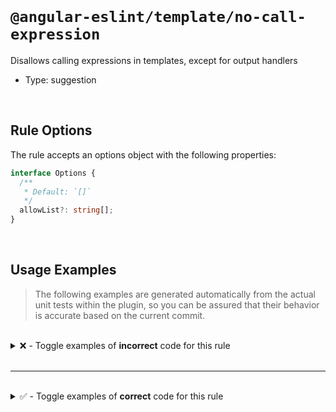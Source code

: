 <!--

  DO NOT EDIT.

  This markdown file was autogenerated using a mixture of the following files as the source of truth for its data:
  - ../../src/rules/no-call-expression.ts
  - ../../tests/rules/no-call-expression/cases.ts

  In order to update this file, it is therefore those files which need to be updated, as well as potentially the generator script:
  - ../../../../tools/scripts/generate-rule-docs.ts

-->

<br>

# `@angular-eslint/template/no-call-expression`

Disallows calling expressions in templates, except for output handlers

- Type: suggestion

<br>

## Rule Options

The rule accepts an options object with the following properties:

```ts
interface Options {
  /**
   * Default: `[]`
   */
  allowList?: string[];
}

```

<br>

## Usage Examples

> The following examples are generated automatically from the actual unit tests within the plugin, so you can be assured that their behavior is accurate based on the current commit.

<br>

<details>
<summary>❌ - Toggle examples of <strong>incorrect</strong> code for this rule</summary>

<br>

#### Default Config

```json
{
  "rules": {
    "@angular-eslint/template/no-call-expression": [
      "error"
    ]
  }
}
```

<br>

#### ❌ Invalid Code

```html
<div>{{ getInfo()() }}</div>
        ~~~~~~~~~~~
```

<br>

---

<br>

#### Default Config

```json
{
  "rules": {
    "@angular-eslint/template/no-call-expression": [
      "error"
    ]
  }
}
```

<br>

#### ❌ Invalid Code

```html
<a href="{{ getUrls().user }}"></a>
            ~~~~~~~~~
```

<br>

---

<br>

#### Default Config

```json
{
  "rules": {
    "@angular-eslint/template/no-call-expression": [
      "error"
    ]
  }
}
```

<br>

#### ❌ Invalid Code

```html
<p [test]="test?.getInfo()"></p>
           ~~~~~~~~~~~~~~~
```

<br>

---

<br>

#### Default Config

```json
{
  "rules": {
    "@angular-eslint/template/no-call-expression": [
      "error"
    ]
  }
}
```

<br>

#### ❌ Invalid Code

```html
<a [href]="id && createUrl() && test()($any)">info</a>
                 ~~~~~~~~~~~    ~~~~~~~~~~~~
{{ id || obj?.nested1() }}
         ~~~~~~~~~~~~~~
```

<br>

---

<br>

#### Default Config

```json
{
  "rules": {
    "@angular-eslint/template/no-call-expression": [
      "error"
    ]
  }
}
```

<br>

#### ❌ Invalid Code

```html
<a [href]="id ? a?.createUrl() : editUrl(3)">info</a>
                ~~~~~~~~~~~~~~   ~~~~~~~~~~
{{ 1 === 2 ? 3 : obj?.nested1()() }}
                 ~~~~~~~~~~~~~~~~
```

<br>

---

<br>

#### Default Config

```json
{
  "rules": {
    "@angular-eslint/template/no-call-expression": [
      "error"
    ]
  }
}
```

<br>

#### ❌ Invalid Code

```html
{{ obj?.nested1() }} {{ obj!.nested1() }}
   ~~~~~~~~~~~~~~       ~~~~~~~~~~~~~~
<button [type]="obj!.$any(b)!.getType()()">info</button>
                ~~~~~~~~~~~~~~~~~~~~~~~~~
<a [href]="obj.propertyA?.href()">info</a>
           ~~~~~~~~~~~~~~~~~~~~~
```

<br>

---

<br>

#### Default Config

```json
{
  "rules": {
    "@angular-eslint/template/no-call-expression": [
      "error"
    ]
  }
}
```

<br>

#### ❌ Invalid Code

```html
@if (foo()) {
     ~~~~~
  <div [id]="foo()"></div>
             ~~~~~
} @else if (foo()) {
            ~~~~~
  <div [id]="foo()"></div>
             ~~~~~
} @else {
  <div [id]="foo()"></div>
             ~~~~~
}
```

<br>

---

<br>

#### Default Config

```json
{
  "rules": {
    "@angular-eslint/template/no-call-expression": [
      "error"
    ]
  }
}
```

<br>

#### ❌ Invalid Code

```html
@switch (foo()) {
         ~~~~~
  @case(foo()) {
        ~~~~~
    <div [id]="foo()"></div>
               ~~~~~
  }
  @default {
    <div [id]="foo()"></div>
               ~~~~~
  }
}
```

<br>

---

<br>

#### Default Config

```json
{
  "rules": {
    "@angular-eslint/template/no-call-expression": [
      "error"
    ]
  }
}
```

<br>

#### ❌ Invalid Code

```html
@for (item of getFooList(); track item.getId()) {
              ~~~~~~~~~~~~        ~~~~~~~~~~~~
  <div [id]="foo()"></div>
             ~~~~~
} @empty {
  <div [id]="foo()"></div>
             ~~~~~
}
```

<br>

---

<br>

#### Default Config

```json
{
  "rules": {
    "@angular-eslint/template/no-call-expression": [
      "error"
    ]
  }
}
```

<br>

#### ❌ Invalid Code

```html
@defer (when foo(); prefetch when foo()) {
             ~~~~~                ~~~~~
  <div [id]="foo()"></div>
             ~~~~~
} @error {
  <div [id]="foo()"></div>
             ~~~~~
} @loading {
  <div [id]="foo()"></div>
             ~~~~~
} @placeholder {
  <div [id]="foo()"></div>
             ~~~~~
}
```

</details>

<br>

---

<br>

<details>
<summary>✅ - Toggle examples of <strong>correct</strong> code for this rule</summary>

<br>

#### Default Config

```json
{
  "rules": {
    "@angular-eslint/template/no-call-expression": [
      "error"
    ]
  }
}
```

<br>

#### ✅ Valid Code

```html
{{ info }}
```

<br>

---

<br>

#### Default Config

```json
{
  "rules": {
    "@angular-eslint/template/no-call-expression": [
      "error"
    ]
  }
}
```

<br>

#### ✅ Valid Code

```html
<button type="button" (click)="handleClick()">Click Here</button>
```

<br>

---

<br>

#### Default Config

```json
{
  "rules": {
    "@angular-eslint/template/no-call-expression": [
      "error"
    ]
  }
}
```

<br>

#### ✅ Valid Code

```html
{{ $any(info) }}
```

<br>

---

<br>

#### Default Config

```json
{
  "rules": {
    "@angular-eslint/template/no-call-expression": [
      "error"
    ]
  }
}
```

<br>

#### ✅ Valid Code

```html
<input (change)="obj?.changeHandler()">
```

<br>

---

<br>

#### Default Config

```json
{
  "rules": {
    "@angular-eslint/template/no-call-expression": [
      "error"
    ]
  }
}
```

<br>

#### ✅ Valid Code

```html
<form [formGroup]="form" (ngSubmit)="form.valid || save()"></form>
```

<br>

---

<br>

#### Default Config

```json
{
  "rules": {
    "@angular-eslint/template/no-call-expression": [
      "error"
    ]
  }
}
```

<br>

#### ✅ Valid Code

```html
<form [formGroup]="form" (ngSubmit)="form.valid && save()"></form>
```

<br>

---

<br>

#### Default Config

```json
{
  "rules": {
    "@angular-eslint/template/no-call-expression": [
      "error"
    ]
  }
}
```

<br>

#### ✅ Valid Code

```html
<form [formGroup]="form" (ngSubmit)="id ? save() : edit()"></form>
```

<br>

---

<br>

#### Custom Config

```json
{
  "rules": {
    "@angular-eslint/template/no-call-expression": [
      "error",
      {
        "allowList": [
          "nested",
          "getHref"
        ]
      }
    ]
  }
}
```

<br>

#### ✅ Valid Code

```html
{{ obj?.nested() }} {{ obj!.nested() }}
<a [href]="getHref()">info</a>
```

<br>

---

<br>

#### Default Config

```json
{
  "rules": {
    "@angular-eslint/template/no-call-expression": [
      "error"
    ]
  }
}
```

<br>

#### ✅ Valid Code

```html
@if (condition) {
  <div></div>
} @else if (otherCondition) {
  <div></div>
} @else {
  <div></div>
}
```

<br>

---

<br>

#### Default Config

```json
{
  "rules": {
    "@angular-eslint/template/no-call-expression": [
      "error"
    ]
  }
}
```

<br>

#### ✅ Valid Code

```html
@switch (condition) {
  @case(value) {
    <div></div>
  }
  @default {
    <div></div>
  }
}
```

<br>

---

<br>

#### Default Config

```json
{
  "rules": {
    "@angular-eslint/template/no-call-expression": [
      "error"
    ]
  }
}
```

<br>

#### ✅ Valid Code

```html
@for (item of list; track item.id)) {
  <div></div>
} @empty {
  <div></div>
}
```

<br>

---

<br>

#### Default Config

```json
{
  "rules": {
    "@angular-eslint/template/no-call-expression": [
      "error"
    ]
  }
}
```

<br>

#### ✅ Valid Code

```html
@defer (on viewport(ref); prefetch on viewport(ref)) {
  <div></div>
} @error {
  <div></div>
} @loading {
  <div></div>
} @placeholder {
  <div></div>
}
```

</details>

<br>
